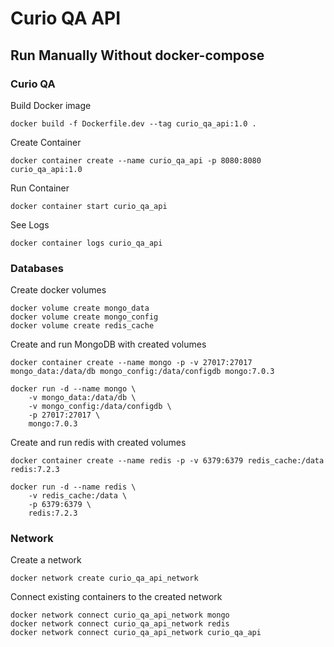 # Curio QA API

## Run Manually Without docker-compose

### Curio QA

Build Docker image
```
docker build -f Dockerfile.dev --tag curio_qa_api:1.0 .
```

Create Container
```
docker container create --name curio_qa_api -p 8080:8080 curio_qa_api:1.0
```

Run Container
```
docker container start curio_qa_api
```

See Logs
```
docker container logs curio_qa_api
```

### Databases

Create docker volumes
```
docker volume create mongo_data
docker volume create mongo_config
docker volume create redis_cache
```

Create and run MongoDB with created volumes
```
docker container create --name mongo -p -v 27017:27017 mongo_data:/data/db mongo_config:/data/configdb mongo:7.0.3

docker run -d --name mongo \
    -v mongo_data:/data/db \
    -v mongo_config:/data/configdb \
    -p 27017:27017 \
    mongo:7.0.3
```

Create and run redis with created volumes
```
docker container create --name redis -p -v 6379:6379 redis_cache:/data redis:7.2.3

docker run -d --name redis \
    -v redis_cache:/data \
    -p 6379:6379 \
    redis:7.2.3
```

### Network

Create a network
```
docker network create curio_qa_api_network
```

Connect existing containers to the created network
```
docker network connect curio_qa_api_network mongo
docker network connect curio_qa_api_network redis
docker network connect curio_qa_api_network curio_qa_api
```
